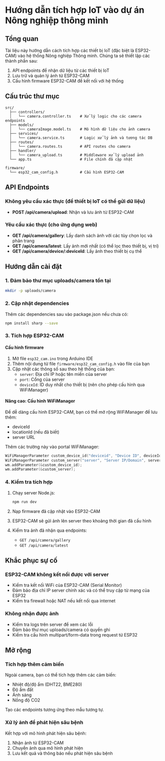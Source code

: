 # Hướng dẫn tích hợp IoT vào dự án Nông nghiệp thông minh

## Tổng quan

Tài liệu này hướng dẫn cách tích hợp các thiết bị IoT (đặc biệt là ESP32-CAM) vào hệ thống Nông nghiệp Thông minh. Chúng ta sẽ thiết lập các thành phần sau:

1. API endpoints để nhận dữ liệu từ các thiết bị IoT
2. Lưu trữ và quản lý ảnh từ ESP32-CAM
3. Cấu hình firmware ESP32-CAM để kết nối với hệ thống

## Cấu trúc thư mục

```
src/
  ├── controllers/
  │   └── camera.controller.ts    # Xử lý logic cho các camera endpoints
  ├── models/
  │   └── cameraImage.model.ts    # Mô hình dữ liệu cho ảnh camera
  ├── services/
  │   └── camera.service.ts       # Logic xử lý ảnh và tương tác DB
  ├── routes/
  │   └── camera.routes.ts        # API routes cho camera
  ├── handler/
  │   └── camera_upload.ts        # Middleware xử lý upload ảnh
  └── app.ts                      # File chính đã cập nhật

firmware/
  └── esp32_cam_config.h          # Cấu hình ESP32-CAM
```

## API Endpoints

### Không yêu cầu xác thực (để thiết bị IoT có thể gửi dữ liệu)

- **POST /api/camera/upload**: Nhận và lưu ảnh từ ESP32-CAM

### Yêu cầu xác thực (cho ứng dụng web)

- **GET /api/camera/gallery**: Lấy danh sách ảnh với các tùy chọn lọc và phân trang
- **GET /api/camera/latest**: Lấy ảnh mới nhất (có thể lọc theo thiết bị, vị trí)
- **GET /api/camera/device/:deviceId**: Lấy ảnh theo thiết bị cụ thể

## Hướng dẫn cài đặt

### 1. Đảm bảo thư mục uploads/camera tồn tại

```bash
mkdir -p uploads/camera
```

### 2. Cập nhật dependencies

Thêm các dependencies sau vào package.json nếu chưa có:

```bash
npm install sharp --save
```

### 3. Tích hợp ESP32-CAM

#### Cấu hình firmware

1. Mở file `esp32_cam.ino` trong Arduino IDE
2. Thêm nội dung từ file `firmware/esp32_cam_config.h` vào file của bạn
3. Cập nhật các thông số sau theo hệ thống của bạn:
   - `server`: Địa chỉ IP hoặc tên miền của server
   - `port`: Cổng của server
   - `deviceId`: ID duy nhất cho thiết bị (nên cho phép cấu hình qua WiFiManager)

#### Nâng cao: Cấu hình WiFiManager

Để dễ dàng cấu hình ESP32-CAM, bạn có thể mở rộng WiFiManager để lưu thêm:

- deviceId
- locationId (nếu đã biết)
- server URL

Thêm các trường này vào portal WiFiManager:

```cpp
WiFiManagerParameter custom_device_id("deviceid", "Device ID", deviceId, 32);
WiFiManagerParameter custom_server("server", "Server IP/Domain", server, 40);
wm.addParameter(&custom_device_id);
wm.addParameter(&custom_server);
```

### 4. Kiểm tra tích hợp

1. Chạy server Node.js:

   ```bash
   npm run dev
   ```

2. Nạp firmware đã cập nhật vào ESP32-CAM
3. ESP32-CAM sẽ gửi ảnh lên server theo khoảng thời gian đã cấu hình
4. Kiểm tra ảnh đã nhận qua endpoints:
   - `GET /api/camera/gallery`
   - `GET /api/camera/latest`

## Khắc phục sự cố

### ESP32-CAM không kết nối được với server

- Kiểm tra kết nối WiFi của ESP32-CAM (Serial Monitor)
- Đảm bảo địa chỉ IP server chính xác và có thể truy cập từ mạng của ESP32
- Kiểm tra firewall hoặc NAT nếu kết nối qua internet

### Không nhận được ảnh

- Kiểm tra logs trên server để xem các lỗi
- Đảm bảo thư mục uploads/camera có quyền ghi
- Kiểm tra cấu hình multipart/form-data trong request từ ESP32

## Mở rộng

### Tích hợp thêm cảm biến

Ngoài camera, bạn có thể tích hợp thêm các cảm biến:

- Nhiệt độ/độ ẩm (DHT22, BME280)
- Độ ẩm đất
- Ánh sáng
- Nồng độ CO2

Tạo các endpoints tương ứng theo mẫu tương tự.

### Xử lý ảnh để phát hiện sâu bệnh

Kết hợp với mô hình phát hiện sâu bệnh:

1. Nhận ảnh từ ESP32-CAM
2. Chuyển ảnh qua mô hình phát hiện
3. Lưu kết quả và thông báo nếu phát hiện sâu bệnh
